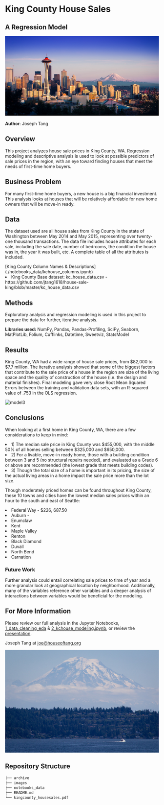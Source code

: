 # King County House Sales
## A Regression Model

![Seattle](./images/Seattle.jpg)

**Author**: Joseph Tang

## Overview

This project analyzes house sale prices in King County, WA. Regression modeling and descriptive analysis is used to look at possible predictors of sale prices in the region, with an eye toward finding houses that meet the needs of first-time home buyers.

## Business Problem

For many first-time home buyers, a new house is a big financial investment. This analysis looks at houses that will be relatively affordable for new home owners that will be move-in ready.

## Data

The dataset used are all house sales from King County in the state of Washington between May 2014 and May 2015, representing over twenty-one thousand transactions. The data file includes house attributes for each sale, including the sale date, number of bedrooms, the condition the house was in, the year it was built, etc. A complete table of all the attributes is included. 

</li>[King County Column Names & Descriptions](./notebooks_data/kchouse_columns.ipynb)</li>
<li>King County Base dataset: kc_house_data.csv - https://github.com/jtang1618/house-sale-king/blob/master/kc_house_data.csv</li>

## Methods

Exploratory analysis and regression modeling is used in this project to  prepare the data for further, iterative analysis. 

**Libraries used:**
NumPy, Pandas, Pandas-Profiling, SciPy, Seaborn, MatPlotLib, Folium, Cufflinks, Datetime, Sweetviz, StatsModel

## Results

King County, WA had a wide range of house sale prices, from $82,000 to $7.7 million. The iterative analysis showed that some of the biggest factors that contribute to the sale price of a house in the region are size of the living space and the quality of construction of the house (i.e. the design and material finishes). 
Final modeling gave very close Root Mean Squared Errors between the training and validation data sets, with an R-squared value of .753 in the OLS regression. 

![model3](./images/model3.jpg)

## Conclusions

When looking at a first home in King County, WA, there are a few considerations to keep in mind:

<li>1) The median sale price in King County was $455,000, with the middle 50% of all homes selling between $325,000 and $650,000.</li>
<li>2) For a livable, move-in ready home, those with a building condition between 3 and 5 (no structural repairs needed), and evaluated as a Grade 6 or above are recommended (the lowest grade that meets building codes).</li>
<li>3) Though the total size of a home is important in its pricing, the size of the actual living areas in a home impact the sale price more than the lot size.</li>

Though moderately priced homes can be found throughout King County, these 10 towns and cities have the lowest median sales prices within an hour to the south and east of Seattle:
<li>Federal Way - $226, 687.50</li>
<li>Auburn - </li>
<li>Enumclaw</li>
<li>Kent</li>
<li>Maple Valley</li>
<li>Renton</li>
<li>Black Diamond</li>
<li>Duvall</li>
<li>North Bend</li>
<li>Carnation</li>

### Future Work
Further analysis could entail correlating sale prices to time of year and a more granular look at geographical location by neighborhood. Additionally, many of the variables reference other variables and a deeper analysis of interactions between variables would be beneficial for the modeling.


## For More Information

Please review our full analysis in the Jupyter Notebooks, [1_data_cleaning_eda](./notebooks_data/1_data_cleaning_eda.ipynb) & [2_kchouse_modeling.ipynb](./notebooks_data/2_kchouse_modeling.ipynb), or review the [presentation](./kingcounty_housesales.pdf).

Joseph Tang at [joe@houseoftang.org ](mailto:joe@houseoftang.org)

![Rainer](./images/Rainier.jpg)

## Repository Structure

```
├── archive                        
├── images
├── notebooks_data
├── README.md                          
└── kingcounty_housesales.pdf




